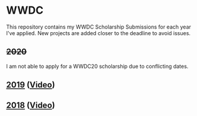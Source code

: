 # WWDC

This repository contains my WWDC Scholarship Submissions for each year I've applied. New projects are added closer to the deadline to avoid issues.

## ~~2020~~
I am not able to apply for a WWDC20 scholarship due to conflicting dates.

## [2019](2019) ([Video](https://www.youtube.com/watch?v=dIYKp80OxE8))
## [2018](2018) ([Video](https://www.youtube.com/watch?v=Sxq3bxzBPwY))
